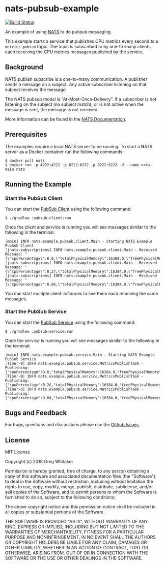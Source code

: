 # nats-pubsub-example
[![Build Status](https://travis-ci.org/gregwhitaker/nats-pubsub-example.svg?branch=master)](https://travis-ci.org/gregwhitaker/nats-pubsub-example)

An example of using [NATS](https://nats.io) to do pubsub messaging.

This example starts a service that publishes CPU metrics every second to a `metrics-pubsub` topic. The topic is subscribed to by one-to-many clients each receiving the CPU metrics messages published by the service.

## Background
NATS publish subscribe is a one-to-many communication. A publisher sends a message on a subject. Any active subscriber listening on that subject receives the message. 

The NATS pubsub model is "At-Most-Once-Delivery". If a subscriber is not listening on the subject (no subject match), or is not active when the message is sent, the message is not received. 

More information can be found in the [NATS Documentation](https://nats.io/documentation/concepts/nats-pub-sub/).

## Prerequisites
The examples require a local NATS server to be running. To start a NATS server as a Docker container run the following commands:

    $ docker pull nats
    $ docker run -p 4222:4222 -p 6222:6222 -p 8222:8222 -d --name nats-main nats

## Running the Example
### Start the PubSub Client
You can start the [PubSub Client](pubsub-client/README.md) using the following command:

    $ ./gradlew :pubsub-client:run
    
Once the client and service is running you will see messages similar to the following in the terminal:

    [main] INFO nats.example.pubsub.client.Main - Starting NATS Example PubSub Client
    [jnats-subscriptions] INFO nats.example.pubsub.client.Main - Received Message: "{\"cpuPercentage\":0.0,\"totalPhysicalMemory\":16384.0,\"freePhysicalMemory\":525.0}"
    [jnats-subscriptions] INFO nats.example.pubsub.client.Main - Received Message: "{\"cpuPercentage\":0.27,\"totalPhysicalMemory\":16384.0,\"freePhysicalMemory\":454.0}"
    [jnats-subscriptions] INFO nats.example.pubsub.client.Main - Received Message: "{\"cpuPercentage\":0.06,\"totalPhysicalMemory\":16384.0,\"freePhysicalMemory\":362.0}"

You can start multiple client instances to see them each receiving the same messages.

### Start the PubSub Service
You can start the [PubSub Service](pubsub-service/README.md) using the following command:

    $ ./gradlew :pubsub-service:run

Once the service is running you will see messages similar to the following in the terminal:

    [main] INFO nats.example.pubsub.service.Main - Starting NATS Example PubSub Service
    [Timer-0] INFO nats.example.pubsub.service.MetricsPublishTask - Publishing: {"cpuPercentage":0.0,"totalPhysicalMemory":16384.0,"freePhysicalMemory":552.0}
    [Timer-0] INFO nats.example.pubsub.service.MetricsPublishTask - Publishing: {"cpuPercentage":0.28,"totalPhysicalMemory":16384.0,"freePhysicalMemory":448.0}
    [Timer-0] INFO nats.example.pubsub.service.MetricsPublishTask - Publishing: {"cpuPercentage":0.04,"totalPhysicalMemory":16384.0,"freePhysicalMemory":564.0}

## Bugs and Feedback
For bugs, questions and discussions please use the [Github Issues](https://github.com/gregwhitaker/nats-pubsub-example/issues).

## License
MIT License

Copyright (c) 2018 Greg Whitaker

Permission is hereby granted, free of charge, to any person obtaining a copy
of this software and associated documentation files (the "Software"), to deal
in the Software without restriction, including without limitation the rights
to use, copy, modify, merge, publish, distribute, sublicense, and/or sell
copies of the Software, and to permit persons to whom the Software is
furnished to do so, subject to the following conditions:

The above copyright notice and this permission notice shall be included in all
copies or substantial portions of the Software.

THE SOFTWARE IS PROVIDED "AS IS", WITHOUT WARRANTY OF ANY KIND, EXPRESS OR
IMPLIED, INCLUDING BUT NOT LIMITED TO THE WARRANTIES OF MERCHANTABILITY,
FITNESS FOR A PARTICULAR PURPOSE AND NONINFRINGEMENT. IN NO EVENT SHALL THE
AUTHORS OR COPYRIGHT HOLDERS BE LIABLE FOR ANY CLAIM, DAMAGES OR OTHER
LIABILITY, WHETHER IN AN ACTION OF CONTRACT, TORT OR OTHERWISE, ARISING FROM,
OUT OF OR IN CONNECTION WITH THE SOFTWARE OR THE USE OR OTHER DEALINGS IN THE
SOFTWARE.